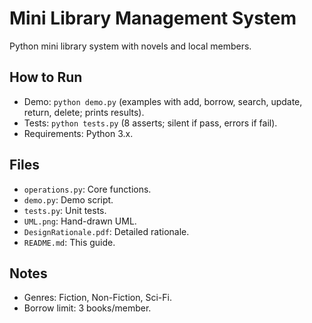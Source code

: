 # Mini Library Management System

Python mini library system with novels and local members.

## How to Run
- Demo: `python demo.py` (examples with add, borrow, search, update, return, delete; prints results).
- Tests: `python tests.py` (8 asserts; silent if pass, errors if fail).
- Requirements: Python 3.x.

## Files
- `operations.py`: Core functions.
- `demo.py`: Demo script.
- `tests.py`: Unit tests.
- `UML.png`: Hand-drawn UML.
- `DesignRationale.pdf`: Detailed rationale.
- `README.md`: This guide.

## Notes
- Genres: Fiction, Non-Fiction, Sci-Fi.
- Borrow limit: 3 books/member.
